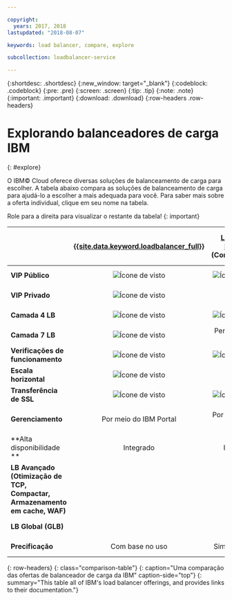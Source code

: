 ```yaml
---

copyright:
  years: 2017, 2018
lastupdated: "2018-08-07"

keywords: load balancer, compare, explore

subcollection: loadbalancer-service

---
```


{:shortdesc: .shortdesc}
{:new_window: target="_blank"}
{:codeblock: .codeblock}
{:pre: .pre}
{:screen: .screen}
{:tip: .tip}
{:note: .note}
{:important: .important}
{:download: .download}
{:row-headers .row-headers}

# Explorando balanceadores de carga IBM
{: #explore}

O IBM© Cloud oferece diversas soluções de balanceamento de carga para escolher. A tabela abaixo compara as soluções de balanceamento de carga para ajudá-lo a escolher a mais adequada para você. Para saber mais sobre a oferta individual, clique em seu nome na tabela.

Role para a direita para visualizar o restante da tabela!
{: important}


|        | [{{site.data.keyword.loadbalancer_full}}](/docs/infrastructure/loadbalancer-service?topic=loadbalancer-service-getting-started)| [Local Load Balancer](/docs/infrastructure/local-load-balancer?topic=local-load-balancer-getting-started) (Compartilhado)| [Local Load Balancer](/docs/infrastructure/local-load-balancer?topic=local-load-balancer-getting-started) (Dedicado)| [Citrix NetScaler](/docs/infrastructure/citrix-netscaler-vpx?topic=citrix-netscaler-vpx-getting-started) VPX/MPX (Padrão)| [Citrix NetScaler](/docs/infrastructure/citrix-netscaler-vpx?topic=citrix-netscaler-vpx-getting-started) VPX/MPX (Platinum) |
|------- | :------: | :------: | :------: | :------: | :------: |
|**VIP Público**|![Ícone de visto](../../icons/checkmark-icon.svg)|![Ícone de visto](../../icons/checkmark-icon.svg)|![Ícone de visto](../../icons/checkmark-icon.svg)|![Ícone de visto](../../icons/checkmark-icon.svg)|![Ícone de visto](../../icons/checkmark-icon.svg) |
|**VIP Privado**|![Ícone de visto](../../icons/checkmark-icon.svg)||![Ícone de visto](../../icons/checkmark-icon.svg)|![Ícone de visto](../../icons/checkmark-icon.svg)|![Ícone de visto](../../icons/checkmark-icon.svg) |
|**Camada 4 LB**|![Ícone de visto](../../icons/checkmark-icon.svg)|![Ícone de visto](../../icons/checkmark-icon.svg)|![Ícone de visto](../../icons/checkmark-icon.svg)|![Ícone de visto](../../icons/checkmark-icon.svg)|![Ícone de visto](../../icons/checkmark-icon.svg) |
|**Camada 7 LB**|![Ícone de visto](../../icons/checkmark-icon.svg)|Persistência de Cookie|Persistência de Cookie|![Ícone de visto](../../icons/checkmark-icon.svg)|![Ícone de visto](../../icons/checkmark-icon.svg) |
|**Verificações de funcionamento**|![Ícone de visto](../../icons/checkmark-icon.svg)|![Ícone de visto](../../icons/checkmark-icon.svg)|![Ícone de visto](../../icons/checkmark-icon.svg)|![Ícone de visto](../../icons/checkmark-icon.svg)|![Ícone de visto](../../icons/checkmark-icon.svg) |
|**Escala horizontal**|![Ícone de visto](../../icons/checkmark-icon.svg)|||| |
|**Transferência de SSL**|![Ícone de visto](../../icons/checkmark-icon.svg)|![Ícone de visto](../../icons/checkmark-icon.svg)|![Ícone de visto](../../icons/checkmark-icon.svg)|![Ícone de visto](../../icons/checkmark-icon.svg)|![Ícone de visto](../../icons/checkmark-icon.svg) |
|**Gerenciamento**|Por meio do IBM Portal|Por meio do IBM Portal|Por meio do IBM Portal|Autogerenciar (GUI do fornecedor)|Autogerenciar (GUI do fornecedor) |
|**Alta disponibilidade **|Integrado|Integrado|Opcional|Opcional|Opcional |
|**LB Avançado (Otimização de TCP, Compactar, Armazenamento em cache, WAF)**||||Limitado|![Ícone de visto](../../icons/checkmark-icon.svg)|
|**LB Global (GLB)**|||||![Ícone de visto](../../icons/checkmark-icon.svg) |
|**Precificação**|Com base no uso|Simples mensal|Simples mensal|Simples mensal|Simples mensal |
{: row-headers}
{: class="comparison-table"}
{: caption="Uma comparação das ofertas de balanceador de carga da IBM" caption-side="top"}
{: summary="This table all of IBM's load balancer offerings, and provides links to their documentation."}
